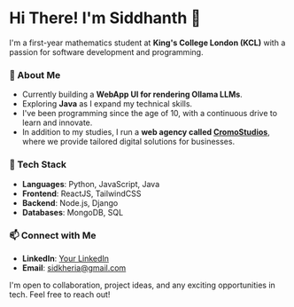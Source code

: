 # Hi There! I'm Siddhanth 👋

I'm a first-year mathematics student at **King's College London (KCL)** with a passion for software development and programming.

### 🚀 About Me
- Currently building a **WebApp UI for rendering Ollama LLMs**.
- Exploring **Java** as I expand my technical skills.
- I've been programming since the age of 10, with a continuous drive to learn and innovate.
- In addition to my studies, I run a **web agency called [CromoStudios](https://cromostudios.com)**, where we provide tailored digital solutions for businesses.

### 🔧 Tech Stack
- **Languages**: Python, JavaScript, Java
- **Frontend**: ReactJS, TailwindCSS
- **Backend**: Node.js, Django
- **Databases**: MongoDB, SQL

### 📫 Connect with Me
- **LinkedIn**: [Your LinkedIn]([link](https://www.linkedin.com/in/sidkheria/))
- **Email**: sidkheria@gmail.com

I'm open to collaboration, project ideas, and any exciting opportunities in tech. Feel free to reach out!
